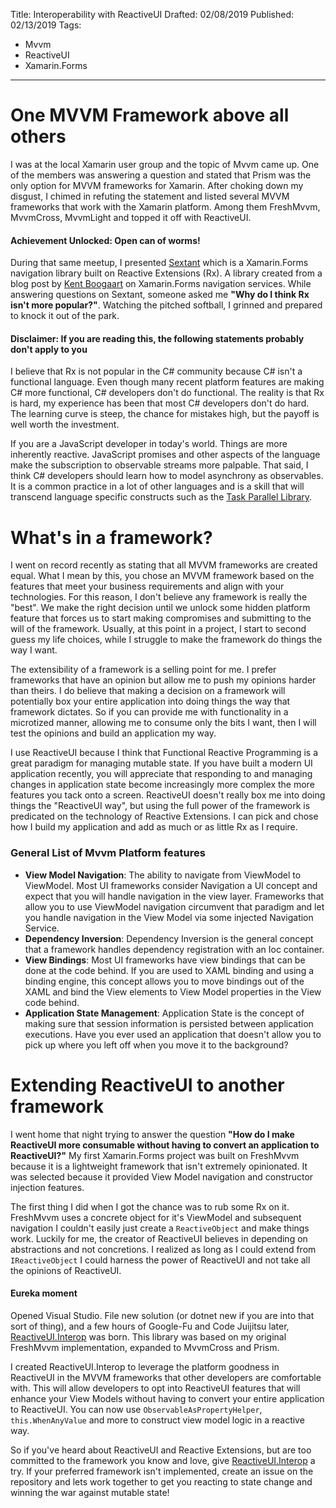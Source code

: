 Title: Interoperability with ReactiveUI
Drafted: 02/08/2019
Published: 02/13/2019
Tags:
 - Mvvm
 - ReactiveUI
 - Xamarin.Forms
---

# One MVVM Framework above all others

I was at the local Xamarin user group and the topic of Mvvm came up.  One of the members was answering a question and stated that Prism was the only option for MVVM frameworks for Xamarin.  After choking down my disgust, I chimed in refuting the statement and listed several MVVM frameworks that work with the Xamarin platform.  Among them FreshMvvm, MvvmCross, MvvmLight and topped it off with ReactiveUI.

#### Achievement Unlocked: Open can of worms!

During that same meetup, I presented [Sextant](https://github.com/giusepe/Sextant) which is a Xamarin.Forms navigation library built on Reactive Extensions (Rx).  A library created from a blog post by [Kent Boogaart](https://kent-boogaart.com/blog/custom-routing-in-reactiveui) on Xamarin.Forms navigation services.  While answering questions on Sextant, someone asked me **"Why do I think Rx isn't more popular?"**.  Watching the pitched softball, I grinned and prepared to knock it out of the park.

#### Disclaimer: If you are reading this, the following statements probably don't apply to you

I believe that Rx is not popular in the C# community because C# isn't a functional language.  Even though many recent platform features are making C# more functional, C# developers don't do functional.  The reality is that Rx is hard, my experience has been that most C# developers don't do hard.  The learning curve is steep, the chance for mistakes high, but the payoff is well worth the investment.

If you are a JavaScript developer in today's world.  Things are more inherently reactive.  JavaScript promises and other aspects of the language make the subscription to observable streams more palpable.  That said, I think C# developers should learn how to model asynchrony as observables.  It is a common practice in a lot of other languages and is a skill that will transcend language specific constructs such as the [Task Parallel Library](https://docs.microsoft.com/en-us/dotnet/standard/parallel-programming/task-parallel-library-tpl).

# What's in a framework?

I went on record recently as stating that all MVVM frameworks are created equal.  What I mean by this, you chose an MVVM framework based on the features that meet your business requirements and align with your technologies.  For this reason, I don't believe any framework is really the "best".  We make the right decision until we unlock some hidden platform feature that forces us to start making compromises and submitting to the will of the framework.  Usually, at this point in a project, I start to second guess my life choices, while I struggle to make the framework do things the way I want.

The extensibility of a framework is a selling point for me.  I prefer frameworks that have an opinion but allow me to push my opinions harder than theirs.  I do believe that making a decision on a framework will potentially box your entire application into doing things the way that framework dictates.  So if you can provide me with functionality in a microtized manner, allowing me to consume only the bits I want, then I will test the opinions and build an application my way.

I use ReactiveUI because I think that Functional Reactive Programming is a great paradigm for managing mutable state.  If you have built a modern UI application recently, you will appreciate that responding to and managing changes in application state become increasingly more complex the more features you tack onto a screen.  ReactiveUI doesn't really box me into doing things the "ReactiveUI way", but using the full power of the framework is predicated on the technology of Reactive Extensions.  I can pick and chose how I build my application and add as much or as little Rx as I require.

### General List of Mvvm Platform features

- **View Model Navigation**: The ability to navigate from ViewModel to ViewModel.  Most UI frameworks consider Navigation a UI concept and expect that you will handle navigation in the view layer.  Frameworks that allow you to use ViewModel navigation circumvent that paradigm and let you handle navigation in the View Model via some injected Navigation Service.
- **Dependency Inversion**: Dependency Inversion is the general concept that a framework handles dependency registration with an Ioc container.
- **View Bindings**: Most UI frameworks have view bindings that can be done at the code behind.  If you are used to XAML binding and using a binding engine, this concept allows you to move bindings out of the XAML and bind the View elements to View Model properties in the View code behind.
- **Application State Management**: Application State is the concept of making sure that session information is persisted between application executions.  Have you ever used an application that doesn't allow you to pick up where you left off when you move it to the background?

# Extending ReactiveUI to another framework
I went home that night trying to answer the question **"How do I make ReactiveUI more consumable without having to convert an application to ReactiveUI?"**  My first Xamarin.Forms project was built on FreshMvvm because it is a lightweight framework that isn't extremely opinionated. It was selected because it provided View Model navigation and constructor injection features.

The first thing I did when I got the chance was to rub some Rx on it.  FreshMvvm uses a concrete object for it's ViewModel and subsequent navigation I couldn't easily just create a `ReactiveObject` and make things work.  Luckily for me, the creator of ReactiveUI believes in depending on abstractions and not concretions.  I realized as long as I could extend from `IReactiveObject` I could harness the power of ReactiveUI and not take all the opinions of ReactiveUI.

#### Eureka moment

Opened Visual Studio.  File new solution (or dotnet new if you are into that sort of thing), and a few hours of Google-Fu and Code Juijitsu later, [ReactiveUI.Interop](https://www.github.com/RocketSurgeonsGuild/ReactiveUI.Interop) was born.  This library was based on my original FreshMvvm implementation, expanded to MvvmCross and Prism.

I created ReactiveUI.Interop to leverage the platform goodness in ReactiveUI in the MVVM frameworks that other developers are comfortable with.  This will allow developers to opt into ReactiveUI features that will enhance your View Models without having to convert your entire application to ReactiveUI.  You can now use `ObservableAsPropertyHelper`, `this.WhenAnyValue` and more to construct view model logic in a reactive way.

So if you've heard about ReactiveUI and Reactive Extensions, but are too committed to the framework you know and love, give [ReactiveUI.Interop](https://www.nuget.org/packages?q=ReactiveUI.Interop) a try.  If your preferred framework isn't implemented, create an issue on the repository and lets work together to get you reacting to state change and winning the war against mutable state!
